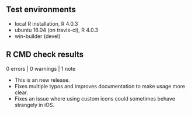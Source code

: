 ## Test environments
* local R installation, R 4.0.3
* ubuntu 16.04 (on travis-ci), R 4.0.3
* win-builder (devel)

## R CMD check results

0 errors | 0 warnings | 1 note

* This is an new release.
* Fixes multiple typos and improves documentation to make usage more clear.
* Fixes an issue where using custom icons could sometimes behave strangely in iOS.
